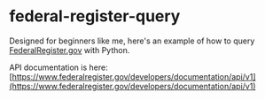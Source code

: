 # federal-register-query

Designed for beginners like me, here's an example of how to query [FederalRegister.gov](http://www.federalregister.gov) with Python.

API documentation is here:
[https://www.federalregister.gov/developers/documentation/api/v1](https://www.federalregister.gov/developers/documentation/api/v1)

